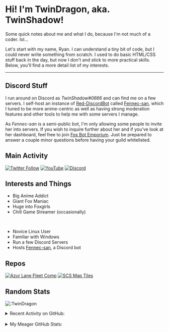 # Hi! I'm TwinDragon, aka. TwinShadow!

Some quick notes about me and what I do, because I'm not much of a coder. lol...

Let's start with my name, Ryan. I can understand a tiny bit of code, but I could never write something from scratch. I used to do basic HTML/CSS stuff back in the day, but now I don't and stick to more practical skills. Below, you'll find a more detail list of my interests.

---

## Discord Stuff

I run around on Discord as *TwinShadow#0666* and can find me on a few servers. I self-host an instance of [Red-DiscordBot][redbot] called [Fennec-san][fennec], which I tuned to be more anime-centric as well as having strong moderation features and other tools to help me with some servers I manage.

As *Fennec-san* is a semi-public bot, I'm only allowing some people to invite her into servers. If you wish to inquire further about her and if you've look at her dashboard, feel free to join [Fox Bot Emporium][discord]. Just be prepared to answer a couple minor questions before having your guild whitelisted.

## Main Activity
<p align="center">

[![Twitter Follow](https://img.shields.io/twitter/follow/TwinShadow_SH?color=A30000&label=TwinShadow_SH&logo=Twitter&style=plastic)][twitter]
[![YouTube](https://img.shields.io/static/v1?label=TwinShadow_Fox&color=A30000&message=YouTube&logo=YouTube&logoColor=FF0000&style=plastic)][youtube]
[![Discord](https://img.shields.io/discord/713548512108740648?color=cc0000&label=Fox%20Bot%20Emporium&logo=discord&logoColor=ffc06d&style=plastic)][discord]

</p>

## Interests and Things

- Big Anime Addict
- Giant Fox Maniac
- Huge into Foxgirls
- Chill Game Streamer (occasionally)

<br />

- Novice Linux User
- Familiar with Windows
- Run a few Discord Servers
- Hosts [Fennec-san][fennec], a Discord bot

## Repos

[![Azur Lane Fleet Comp](https://github-twindragon-stats.vercel.app//api/pin/?username=TwinDragon&repo=AzurLane_comp&show_owner=true&theme=dark)](https://github.com/TwinDragon/AzurLane_comp)
[![SCS Map Tiles](https://github-twindragon-stats.vercel.app//api/pin/?username=TwinDragon&repo=SCS_Map_Tiles&theme=dark)](https://github.com/TwinDragon/SCS_Map_Tiles)

## Random Stats

![:TwinDragon](https://count.getloli.com/get/@TwinDragon?theme=gelbooru)

<details>
  <summary>Recent Activity on GitHub:</summary>

  <!--START_SECTION:activity-->
1. ❌ Closed PR [#9](https://github.com/i-am-zaidali/cray-cogs/pull/9) in [i-am-zaidali/cray-cogs](https://github.com/i-am-zaidali/cray-cogs)
2. 🗣 Commented on [#9](https://github.com/i-am-zaidali/cray-cogs/issues/9) in [i-am-zaidali/cray-cogs](https://github.com/i-am-zaidali/cray-cogs)
3. 💪 Opened PR [#9](https://github.com/i-am-zaidali/cray-cogs/pull/9) in [i-am-zaidali/cray-cogs](https://github.com/i-am-zaidali/cray-cogs)
4. 🗣 Commented on [#112](https://github.com/phenom4n4n/phen-cogs/issues/112) in [phenom4n4n/phen-cogs](https://github.com/phenom4n4n/phen-cogs)
5. 🗣 Commented on [#112](https://github.com/phenom4n4n/phen-cogs/issues/112) in [phenom4n4n/phen-cogs](https://github.com/phenom4n4n/phen-cogs)
<!--END_SECTION:activity-->

</details>
<br />
<details>
  <summary>My Meager GitHub Stats:</summary>

  <img align="left" alt="TwinDragon's Stats" src="https://github-twindragon-stats.vercel.app/api?username=TwinDragon&show_icons=true&hide_border=true&theme=dark" />

</details>

[fennec]: https://dash.lolifox.net
[discord]: https://discord.gg/XCMUykVTFE
[twitter]: https://twitter.com/TwinShadow_SH
[youtube]: https://youtube.com/c/TwinShadow_Fox
[redbot]: https://github.com/Cog-Creators/Red-DiscordBot